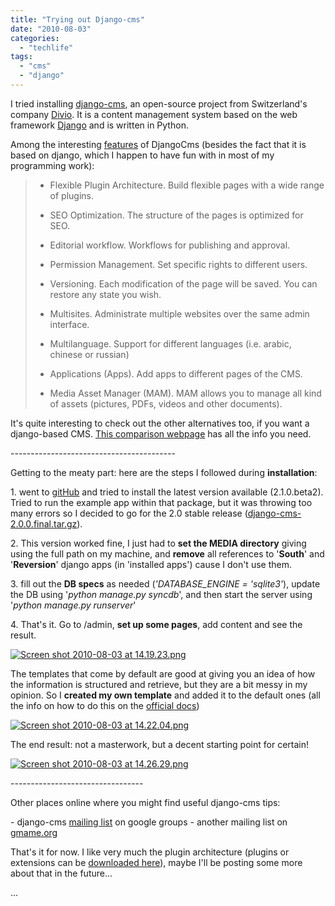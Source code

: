 ```yaml
---
title: "Trying out Django-cms"
date: "2010-08-03"
categories: 
  - "techlife"
tags: 
  - "cms"
  - "django"
---
```


I tried installing [django-cms](http://www.django-cms.org/en/), an open-source project from Switzerland's company [Divio](http://www.divio.ch/). It is a content management system based on the web framework [Django](http://www.djangoproject.com/) and is written in Python.

Among the interesting [features](http://www.django-cms.org/en/tour/) of DjangoCms (besides the fact that it is based on django, which I happen to have fun with in most of my programming work):

> - Flexible Plugin Architecture. Build flexible pages with a wide range of plugins.
> - SEO Optimization. The structure of the pages is optimized for SEO.
> 
> - Editorial workflow. Workflows for publishing and approval.
> - Permission Management. Set specific rights to different users.
> - Versioning. Each modification of the page will be saved. You can restore any state you wish.
> - Multisites. Administrate multiple websites over the same admin interface.
> - Multilanguage. Support for different languages (i.e. arabic, chinese or russian)
> - Applications (Apps). Add apps to different pages of the CMS.
> - Media Asset Manager (MAM). MAM allows you to manage all kind of assets (pictures, PDFs, videos and other documents).

It's quite interesting to check out the other alternatives too, if you want a django-based CMS. [This comparison webpage](http://code.djangoproject.com/wiki/CMSAppsComparison) has all the info you need.

\-----------------------------------------

Getting to the meaty part: here are the steps I followed during **installation**:

1\. went to [gitHub](http://github.com/divio/django-cms/downloads) and tried to install the latest version available (2.1.0.beta2). Tried to run the example app within that package, but it was throwing too many errors so I decided to go for the 2.0 stable release ([django-cms-2.0.0.final.tar.gz](http://github.com/divio/django-cms/tarball/2.0.0)).

2\. This version worked fine, I just had to **set the MEDIA directory** giving using the full path on my machine, and **remove** all references to '**South**' and '**Reversion**' django apps (in 'installed apps') cause I don't use them.

3\. fill out the **DB specs** as needed (_'DATABASE\_ENGINE = 'sqlite3'_), update the DB using '_python manage.py syncdb_', and then start the server using '_python manage.py runserver_'

4\. That's it. Go to /admin, **set up some pages**, add content and see the result.

[![Screen shot 2010-08-03 at 14.19.23.png](/media/static/blog_img/Screen-shot-2010-08-03-at-14.19.23.png)](http://www.michelepasin.org/blog/wp-content/uploads/2010/08/Screen-shot-2010-08-03-at-14.19.23.png)

The templates that come by default are good at giving you an idea of how the information is structured and retrieve, but they are a bit messy in my opinion. So I **created my own template** and added it to the default ones (all the info on how to do this on the [official docs](http://www.django-cms.org/en/documentation/2.0/configuration/))

[![Screen shot 2010-08-03 at 14.22.04.png](/media/static/blog_img/Screen-shot-2010-08-03-at-14.22.04.png)](http://www.michelepasin.org/blog/wp-content/uploads/2010/08/Screen-shot-2010-08-03-at-14.22.04.png)

The end result: not a masterwork, but a decent starting point for certain!

[![Screen shot 2010-08-03 at 14.26.29.png](/media/static/blog_img/Screen-shot-2010-08-03-at-14.26.29.png)](http://www.michelepasin.org/blog/wp-content/uploads/2010/08/Screen-shot-2010-08-03-at-14.26.29.png)

\---------------------------------

Other places online where you might find useful django-cms tips:

\- django-cms [mailing list](http://groups.google.ch/group/django-cms) on google groups - another mailing list on [gmame.org](http://blog.gmane.org/gmane.comp.python.django.django-cms)

That's it for now. I like very much the plugin architecture (plugins or extensions can be [downloaded here](http://www.django-cms.org/en/extensions/)), maybe I'll be posting some more about that in the future...

...
